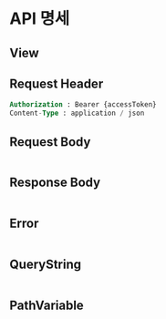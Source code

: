 # API 명세

## **View**

## Request Header

```sql
Authorization : Bearer {accessToken}
Content-Type : application / json
```

## Request Body

```sql

```

## Response Body

```json

```

## Error

```sql

```

## QueryString

```sql

```

## PathVariable

```sql

```